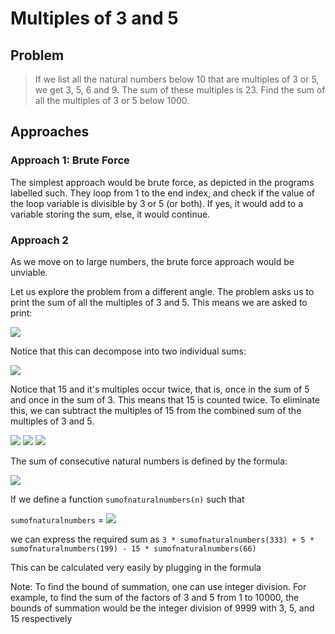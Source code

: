 # Multiples of 3 and 5  

## Problem  

> If we list all the natural numbers below 10 that are multiples of 3 or 5, we get 3, 5, 6 and 9. The sum of these multiples is 23.
> Find the sum of all the multiples of 3 or 5 below 1000.

## Approaches

### Approach 1: Brute Force  

The simplest approach would be brute force, as depicted in the programs labelled
such. They loop from 1 to the end index, and check if the value of the loop
variable is divisible by 3 or 5 (or both). If yes, it would add to a variable
storing the sum, else, it would continue.

### Approach 2

As we move on to large numbers, the brute force approach would be unviable.  

Let us explore the problem from a different angle. The problem asks us to print
the sum of all the multiples of 3 and 5. This means we are asked to print:

<img src="https://render.githubusercontent.com/render/math?math=Sum%20=%203%20%2B%205%20%20%2B%206%20%2B%209%20%2B%2010%20%2B%2012%20%2B%2015%20%2B%20...%20%2B%20999">

Notice that this can decompose into two individual sums:

<img src="https://render.githubusercontent.com/render/math?math=Sum%20=%20(3%20%2B%206%20%2B%209%20%2B%2012%20%2B%2015%20%2B%20...%20%2B%20999)%20%2B%20(5%20%2B%2010%20%2B%2015%20%2B%2020%20%2B%20...%20%2B%20995)">

Notice that 15 and it's multiples occur twice, that is, once in the sum of 5 and
once in the sum of 3. This means that 15 is counted twice. To eliminate this, we
can subtract the multiples of 15 from the combined sum of the multiples of 3 and
5.

<img src="https://render.githubusercontent.com/render/math?math=Sum%20=%20(3%20%2B%206%20%2B%209%20%2B%2012%20%2B%2015%20%2B%20...%20%2B%20999)%20%2B%20(5%20%2B%2010%20%2B%2015%20%2B%2020%20%2B%20...%20%2B%20195)%20-%20(15%20%2B%2030%20%2B%2045%20%2B%2060%20%2B%20...%20%2B%20995)"> 

<img src="https://render.githubusercontent.com/render/math?math==3(1%20%2B%202%20%2B%203%20%2B%204%20%2B%205%20%2B%20...%20%2B%20333)%20%2B%205(1%20%2B%202%20%2B%203%20%2B%204%20%2B%20...%20%2B%20199)%20-%2015(1%20%2B%202%20%2B%203%20%2B%204%20%2B%20...%20%2B%2066)">
<img src="https://render.githubusercontent.com/render/math?math==3\sum_{i = 1}^{333} i %2B 5\sum_{i = 1}^{199} i - 15\sum_{i = 1}^{66} i">

The sum of consecutive natural numbers is defined by the formula:

<img src="https://render.githubusercontent.com/render/math?math=Sum = \sum_{i = 1}^{n} i = \frac{n(n + 1)}{2})">

If we define a function `sumofnaturalnumbers(n)` such that  

`sumofnaturalnumbers` = <img src="https://render.githubusercontent.com/render/math?math=\frac{n(n %2B 1)}{2}">

we can express the required sum as  `3 * sumofnaturalnumbers(333) + 5 * sumofnaturalnumbers(199) - 15 *
sumofnaturalnumbers(66)`

This can be calculated very easily by plugging in the formula

Note: To find the bound of summation, one can use integer division.
For example, to find the sum of the factors of 3 and 5 from 1 to 10000, the
bounds of summation would be the integer division of 9999 with 3, 5, and 15 respectively
